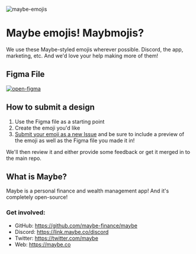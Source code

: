 ![maybe-emojis](https://github.com/maybe-finance/emojis/assets/35243/f08aa49c-34f9-44aa-9ef6-89b5cf77ed59)

# Maybe emojis! Maybmojis?

We use these Maybe-styled emojis wherever possible. Discord, the app, marketing, etc. And we'd love your help making more of them!

## Figma File

[![open-figma](https://github.com/maybe-finance/emojis/assets/35243/234c9a5e-47d6-4dfd-8858-74614a6f81a6)](https://www.figma.com/community/file/1330303513070680896/maybe-emojis)

## How to submit a design

1. Use the Figma file as a starting point
2. Create the emoji you'd like
3. [Submit your emoji as a new Issue](https://github.com/maybe-finance/emojis/issues) and be sure to include a preview of the emoji as well as the Figma file you made it in!

We'll then review it and either provide some feedback or get it merged in to the main repo.

## What is Maybe?

Maybe is a personal finance and wealth management app! And it's completely open-source!

### Get involved:
* GitHub: https://github.com/maybe-finance/maybe
* Discord: https://link.maybe.co/discord
* Twitter: https://twitter.com/maybe
* Web: https://maybe.co
